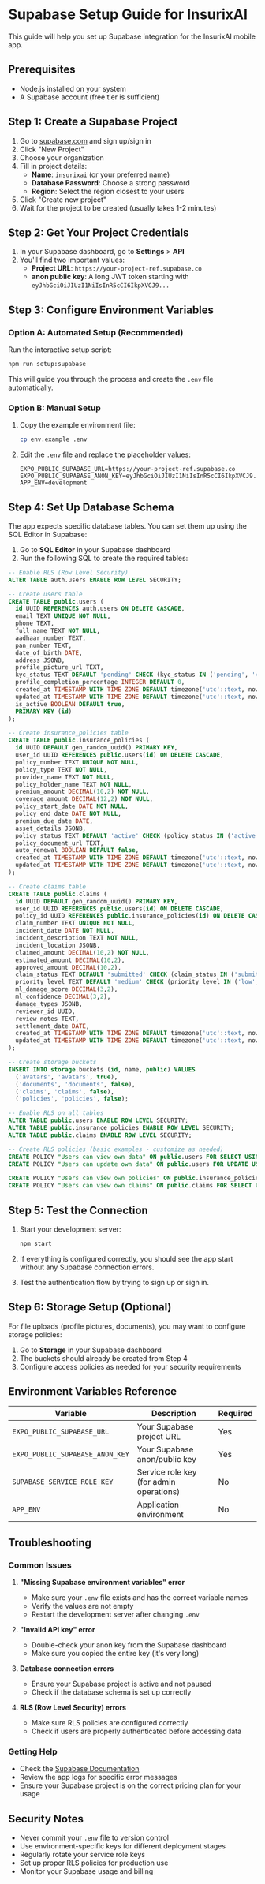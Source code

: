 # Supabase Setup Guide for InsurixAI

This guide will help you set up Supabase integration for the InsurixAI mobile app.

## Prerequisites

- Node.js installed on your system
- A Supabase account (free tier is sufficient)

## Step 1: Create a Supabase Project

1. Go to [supabase.com](https://supabase.com) and sign up/sign in
2. Click "New Project"
3. Choose your organization
4. Fill in project details:
   - **Name**: `insurixai` (or your preferred name)
   - **Database Password**: Choose a strong password
   - **Region**: Select the region closest to your users
5. Click "Create new project"
6. Wait for the project to be created (usually takes 1-2 minutes)

## Step 2: Get Your Project Credentials

1. In your Supabase dashboard, go to **Settings** > **API**
2. You'll find two important values:
   - **Project URL**: `https://your-project-ref.supabase.co`
   - **anon public key**: A long JWT token starting with `eyJhbGciOiJIUzI1NiIsInR5cCI6IkpXVCJ9...`

## Step 3: Configure Environment Variables

### Option A: Automated Setup (Recommended)

Run the interactive setup script:

```bash
npm run setup:supabase
```

This will guide you through the process and create the `.env` file automatically.

### Option B: Manual Setup

1. Copy the example environment file:
   ```bash
   cp env.example .env
   ```

2. Edit the `.env` file and replace the placeholder values:
   ```env
   EXPO_PUBLIC_SUPABASE_URL=https://your-project-ref.supabase.co
   EXPO_PUBLIC_SUPABASE_ANON_KEY=eyJhbGciOiJIUzI1NiIsInR5cCI6IkpXVCJ9...
   APP_ENV=development
   ```

## Step 4: Set Up Database Schema

The app expects specific database tables. You can set them up using the SQL Editor in Supabase:

1. Go to **SQL Editor** in your Supabase dashboard
2. Run the following SQL to create the required tables:

```sql
-- Enable RLS (Row Level Security)
ALTER TABLE auth.users ENABLE ROW LEVEL SECURITY;

-- Create users table
CREATE TABLE public.users (
  id UUID REFERENCES auth.users ON DELETE CASCADE,
  email TEXT UNIQUE NOT NULL,
  phone TEXT,
  full_name TEXT NOT NULL,
  aadhaar_number TEXT,
  pan_number TEXT,
  date_of_birth DATE,
  address JSONB,
  profile_picture_url TEXT,
  kyc_status TEXT DEFAULT 'pending' CHECK (kyc_status IN ('pending', 'verified', 'rejected')),
  profile_completion_percentage INTEGER DEFAULT 0,
  created_at TIMESTAMP WITH TIME ZONE DEFAULT timezone('utc'::text, now()) NOT NULL,
  updated_at TIMESTAMP WITH TIME ZONE DEFAULT timezone('utc'::text, now()) NOT NULL,
  is_active BOOLEAN DEFAULT true,
  PRIMARY KEY (id)
);

-- Create insurance_policies table
CREATE TABLE public.insurance_policies (
  id UUID DEFAULT gen_random_uuid() PRIMARY KEY,
  user_id UUID REFERENCES public.users(id) ON DELETE CASCADE,
  policy_number TEXT UNIQUE NOT NULL,
  policy_type TEXT NOT NULL,
  provider_name TEXT NOT NULL,
  policy_holder_name TEXT NOT NULL,
  premium_amount DECIMAL(10,2) NOT NULL,
  coverage_amount DECIMAL(12,2) NOT NULL,
  policy_start_date DATE NOT NULL,
  policy_end_date DATE NOT NULL,
  premium_due_date DATE,
  asset_details JSONB,
  policy_status TEXT DEFAULT 'active' CHECK (policy_status IN ('active', 'expired', 'cancelled', 'suspended')),
  policy_document_url TEXT,
  auto_renewal BOOLEAN DEFAULT false,
  created_at TIMESTAMP WITH TIME ZONE DEFAULT timezone('utc'::text, now()) NOT NULL,
  updated_at TIMESTAMP WITH TIME ZONE DEFAULT timezone('utc'::text, now()) NOT NULL
);

-- Create claims table
CREATE TABLE public.claims (
  id UUID DEFAULT gen_random_uuid() PRIMARY KEY,
  user_id UUID REFERENCES public.users(id) ON DELETE CASCADE,
  policy_id UUID REFERENCES public.insurance_policies(id) ON DELETE CASCADE,
  claim_number TEXT UNIQUE NOT NULL,
  incident_date DATE NOT NULL,
  incident_description TEXT NOT NULL,
  incident_location JSONB,
  claimed_amount DECIMAL(10,2) NOT NULL,
  estimated_amount DECIMAL(10,2),
  approved_amount DECIMAL(10,2),
  claim_status TEXT DEFAULT 'submitted' CHECK (claim_status IN ('submitted', 'under_review', 'approved', 'rejected', 'settled')),
  priority_level TEXT DEFAULT 'medium' CHECK (priority_level IN ('low', 'medium', 'high', 'urgent')),
  ml_damage_score DECIMAL(3,2),
  ml_confidence DECIMAL(3,2),
  damage_types JSONB,
  reviewer_id UUID,
  review_notes TEXT,
  settlement_date DATE,
  created_at TIMESTAMP WITH TIME ZONE DEFAULT timezone('utc'::text, now()) NOT NULL,
  updated_at TIMESTAMP WITH TIME ZONE DEFAULT timezone('utc'::text, now()) NOT NULL
);

-- Create storage buckets
INSERT INTO storage.buckets (id, name, public) VALUES 
  ('avatars', 'avatars', true),
  ('documents', 'documents', false),
  ('claims', 'claims', false),
  ('policies', 'policies', false);

-- Enable RLS on all tables
ALTER TABLE public.users ENABLE ROW LEVEL SECURITY;
ALTER TABLE public.insurance_policies ENABLE ROW LEVEL SECURITY;
ALTER TABLE public.claims ENABLE ROW LEVEL SECURITY;

-- Create RLS policies (basic examples - customize as needed)
CREATE POLICY "Users can view own data" ON public.users FOR SELECT USING (auth.uid() = id);
CREATE POLICY "Users can update own data" ON public.users FOR UPDATE USING (auth.uid() = id);

CREATE POLICY "Users can view own policies" ON public.insurance_policies FOR SELECT USING (auth.uid() = user_id);
CREATE POLICY "Users can view own claims" ON public.claims FOR SELECT USING (auth.uid() = user_id);
```

## Step 5: Test the Connection

1. Start your development server:
   ```bash
   npm start
   ```

2. If everything is configured correctly, you should see the app start without any Supabase connection errors.

3. Test the authentication flow by trying to sign up or sign in.

## Step 6: Storage Setup (Optional)

For file uploads (profile pictures, documents), you may want to configure storage policies:

1. Go to **Storage** in your Supabase dashboard
2. The buckets should already be created from Step 4
3. Configure access policies as needed for your security requirements

## Environment Variables Reference

| Variable | Description | Required |
|----------|-------------|----------|
| `EXPO_PUBLIC_SUPABASE_URL` | Your Supabase project URL | Yes |
| `EXPO_PUBLIC_SUPABASE_ANON_KEY` | Your Supabase anon/public key | Yes |
| `SUPABASE_SERVICE_ROLE_KEY` | Service role key (for admin operations) | No |
| `APP_ENV` | Application environment | No |

## Troubleshooting

### Common Issues

1. **"Missing Supabase environment variables" error**
   - Make sure your `.env` file exists and has the correct variable names
   - Verify the values are not empty
   - Restart the development server after changing `.env`

2. **"Invalid API key" error**
   - Double-check your anon key from the Supabase dashboard
   - Make sure you copied the entire key (it's very long)

3. **Database connection errors**
   - Ensure your Supabase project is active and not paused
   - Check if the database schema is set up correctly

4. **RLS (Row Level Security) errors**
   - Make sure RLS policies are configured correctly
   - Check if users are properly authenticated before accessing data

### Getting Help

- Check the [Supabase Documentation](https://supabase.com/docs)
- Review the app logs for specific error messages
- Ensure your Supabase project is on the correct pricing plan for your usage

## Security Notes

- Never commit your `.env` file to version control
- Use environment-specific keys for different deployment stages
- Regularly rotate your service role keys
- Set up proper RLS policies for production use
- Monitor your Supabase usage and billing 